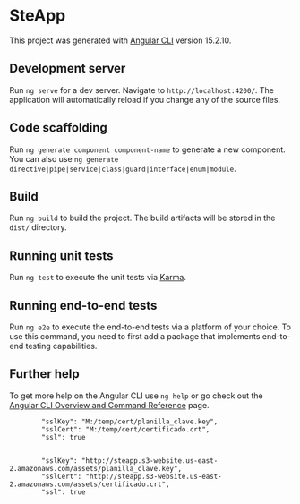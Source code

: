 # SteApp

This project was generated with [Angular CLI](https://github.com/angular/angular-cli) version 15.2.10.

## Development server

Run `ng serve` for a dev server. Navigate to `http://localhost:4200/`. The application will automatically reload if you change any of the source files.

## Code scaffolding

Run `ng generate component component-name` to generate a new component. You can also use `ng generate directive|pipe|service|class|guard|interface|enum|module`.

## Build

Run `ng build` to build the project. The build artifacts will be stored in the `dist/` directory.

## Running unit tests

Run `ng test` to execute the unit tests via [Karma](https://karma-runner.github.io).

## Running end-to-end tests

Run `ng e2e` to execute the end-to-end tests via a platform of your choice. To use this command, you need to first add a package that implements end-to-end testing capabilities.

## Further help

To get more help on the Angular CLI use `ng help` or go check out the [Angular CLI Overview and Command Reference](https://angular.io/cli) page.

            "sslKey": "M:/temp/cert/planilla_clave.key",
            "sslCert": "M:/temp/cert/certificado.crt",
            "ssl": true


            "sslKey": "http://steapp.s3-website.us-east-2.amazonaws.com/assets/planilla_clave.key",
            "sslCert": "http://steapp.s3-website.us-east-2.amazonaws.com/assets/certificado.crt",
            "ssl": true
